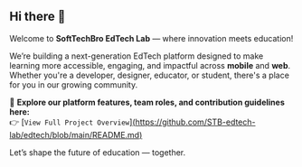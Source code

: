 
## Hi there 👋

Welcome to **SoftTechBro EdTech Lab** — where innovation meets education!

We’re building a next-generation EdTech platform designed to make learning more accessible, engaging, and impactful across **mobile** and **web**. Whether you're a developer, designer, educator, or student, there's a place for you in our growing community.

🚀 **Explore our platform features, team roles, and contribution guidelines here:**  
👉 [`View Full Project Overview`][(https://github.com/STB-edtech-lab/edtech/blob/main/README.md)](https://github.com/STB-edtech-lab/.github)

Let’s shape the future of education — together.
